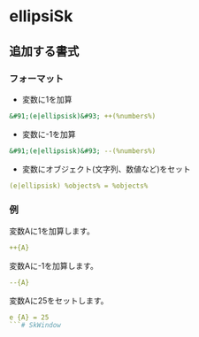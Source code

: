 # ellipsiSk
## 追加する書式
### フォーマット
- 変数に1を加算
```yml
&#91;(e|ellipsisk)&#93; ++(%numbers%)
```
- 変数に-1を加算
```yml
&#91;(e|ellipsisk)&#93; --(%numbers%)
```
- 変数にオブジェクト(文字列、数値など)をセット
```yml
(e|ellipsisk) %objects% = %objects%
```
### 例
変数Aに1を加算します。
```yml
++{A}
```
変数Aに-1を加算します。
```yml
--{A}
```
変数Aに25をセットします。
```yml
e {A} = 25
```# SkWindow 
